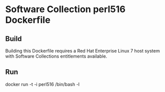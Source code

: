 Software Collection perl516 Dockerfile
======================================

Build
-----

Building this Dockerfile requires a Red Hat Enterprise Linux 7 host
system with Software Collections entitlements available.

Run
---

docker run -t -i perl516 /bin/bash -l